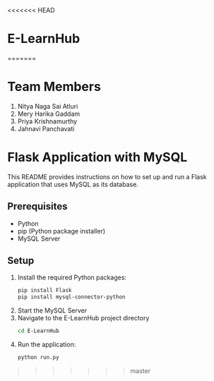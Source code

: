 <<<<<<< HEAD
# E-LearnHub
=======
# Team Members

1. Nitya Naga Sai Atluri
2. Mery Harika Gaddam
3. Priya Krishnamurthy
4. Jahnavi Panchavati

# Flask Application with MySQL

This README provides instructions on how to set up and run a Flask application that uses MySQL as its database.

## Prerequisites

- Python
- pip (Python package installer)
- MySQL Server

## Setup
1. Install the required Python packages:
   ```bash
   pip install Flask
   pip install mysql-connector-python
   
2. Start the MySQL Server
3. Navigate to the E-LearnHub project directory
     ```bash
     cd E-LearnHub
     
4. Run the application:
   ```bash
   python run.py
>>>>>>> master
